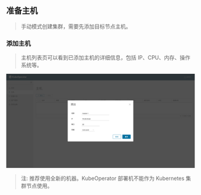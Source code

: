 ## 准备主机
> 手动模式创建集群，需要先添加目标节点主机。

### 添加主机
> 主机列表页可以看到已添加主机的详细信息，包括 IP、CPU、内存、操作系统等。

![host-1](../img/user_manual/hosts/hosts-1.png)

> 注: 推荐使用全新的机器。KubeOperator 部署机不能作为 Kubernetes 集群节点使用。
